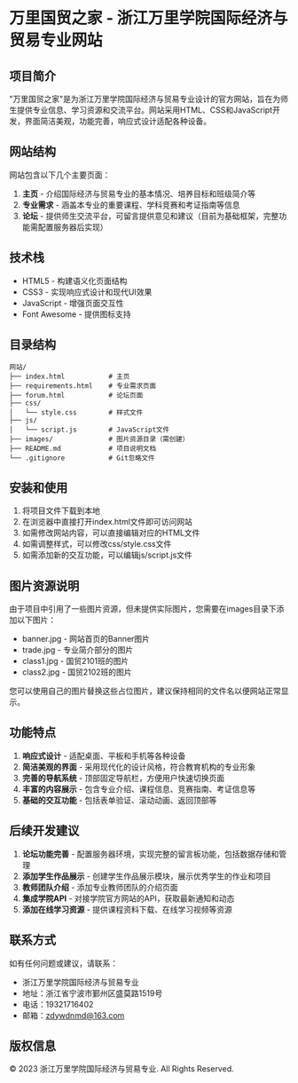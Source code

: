 # 万里国贸之家 - 浙江万里学院国际经济与贸易专业网站

## 项目简介

"万里国贸之家"是为浙江万里学院国际经济与贸易专业设计的官方网站，旨在为师生提供专业信息、学习资源和交流平台。网站采用HTML、CSS和JavaScript开发，界面简洁美观，功能完善，响应式设计适配各种设备。

## 网站结构

网站包含以下几个主要页面：

1. **主页** - 介绍国际经济与贸易专业的基本情况、培养目标和班级简介等
2. **专业需求** - 涵盖本专业的重要课程、学科竞赛和考证指南等信息
3. **论坛** - 提供师生交流平台，可留言提供意见和建议（目前为基础框架，完整功能需配置服务器后实现）

## 技术栈

- HTML5 - 构建语义化页面结构
- CSS3 - 实现响应式设计和现代UI效果
- JavaScript - 增强页面交互性
- Font Awesome - 提供图标支持

## 目录结构

```
网站/
├── index.html           # 主页
├── requirements.html    # 专业需求页面
├── forum.html           # 论坛页面
├── css/
│   └── style.css        # 样式文件
├── js/
│   └── script.js        # JavaScript文件
├── images/              # 图片资源目录（需创建）
├── README.md            # 项目说明文档
└── .gitignore           # Git忽略文件
```

## 安装和使用

1. 将项目文件下载到本地
2. 在浏览器中直接打开index.html文件即可访问网站
3. 如需修改网站内容，可以直接编辑对应的HTML文件
4. 如需调整样式，可以修改css/style.css文件
5. 如需添加新的交互功能，可以编辑js/script.js文件

## 图片资源说明

由于项目中引用了一些图片资源，但未提供实际图片，您需要在images目录下添加以下图片：

- banner.jpg - 网站首页的Banner图片
- trade.jpg - 专业简介部分的图片
- class1.jpg - 国贸2101班的图片
- class2.jpg - 国贸2102班的图片

您可以使用自己的图片替换这些占位图片，建议保持相同的文件名以便网站正常显示。

## 功能特点

1. **响应式设计** - 适配桌面、平板和手机等各种设备
2. **简洁美观的界面** - 采用现代化的设计风格，符合教育机构的专业形象
3. **完善的导航系统** - 顶部固定导航栏，方便用户快速切换页面
4. **丰富的内容展示** - 包含专业介绍、课程信息、竞赛指南、考证信息等
5. **基础的交互功能** - 包括表单验证、滚动动画、返回顶部等

## 后续开发建议

1. **论坛功能完善** - 配置服务器环境，实现完整的留言板功能，包括数据存储和管理
2. **添加学生作品展示** - 创建学生作品展示模块，展示优秀学生的作业和项目
3. **教师团队介绍** - 添加专业教师团队的介绍页面
4. **集成学院API** - 对接学院官方网站的API，获取最新通知和动态
5. **添加在线学习资源** - 提供课程资料下载、在线学习视频等资源

## 联系方式

如有任何问题或建议，请联系：

- 浙江万里学院国际经济与贸易专业
- 地址：浙江省宁波市鄞州区盛莫路1519号
- 电话：19321716402
- 邮箱：zdywdnmd@163.com

## 版权信息

© 2023 浙江万里学院国际经济与贸易专业. All Rights Reserved.
